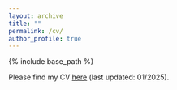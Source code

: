 ```yaml
---
layout: archive
title: ""
permalink: /cv/
author_profile: true
---
```


{% include base_path %}

Please find my CV [here](/files/cv.pdf) (last updated: 01/2025). 
